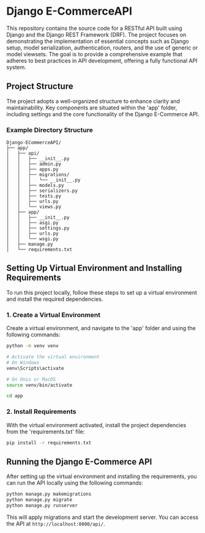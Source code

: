 # Django E-CommerceAPI

This repository contains the source code for a RESTful API built using Django and the Django REST Framework (DRF). The project focuses on demonstrating the implementation of essential concepts such as Django setup, model serialization, authentication, routers, and the use of generic or model viewsets. The goal is to provide a comprehensive example that adheres to best practices in API development, offering a fully functional API system.

## Project Structure

The project adopts a well-organized structure to enhance clarity and maintainability. Key components are situated within the 'app' folder, including settings and the core functionality of the Django E-Commerce API.

### Example Directory Structure

```
Django-ECommerceAPI/
├── app/
│   ├── api/
│   │   ├── __init__.py
│   │   ├── admin.py
│   │   ├── apps.py
│   │   ├── migrations/
│   │   │   └── __init__.py
│   │   ├── models.py
│   │   ├── serializers.py
│   │   ├── tests.py
│   │   ├── urls.py
│   │   └── views.py
│   ├── app/
│   │   ├── __init__.py
│   │   ├── asgi.py
│   │   ├── settings.py
│   │   ├── urls.py
│   │   └── wsgi.py
│   ├── manage.py
│   └── requirements.txt

```

## Setting Up Virtual Environment and Installing Requirements

To run this project locally, follow these steps to set up a virtual environment and install the required dependencies.

### 1. Create a Virtual Environment

Create a virtual environment, and navigate to the 'app' folder and using the following commands:

```bash
python -m venv venv

# Activate the virtual environment
# On Windows
venv\Scripts\activate

# On Unix or MacOS
source venv/bin/activate

cd app
```

### 2. Install Requirements

With the virtual environment activated, install the project dependencies from the 'requirements.txt' file:

```bash
pip install -r requirements.txt
```

## Running the Django E-Commerce API

After setting up the virtual environment and installing the requirements, you can run the API locally using the following commands:

```bash
python manage.py makemigrations
python manage.py migrate
python manage.py runserver
```

This will apply migrations and start the development server. You can access the API at `http://localhost:8000/api/`.
